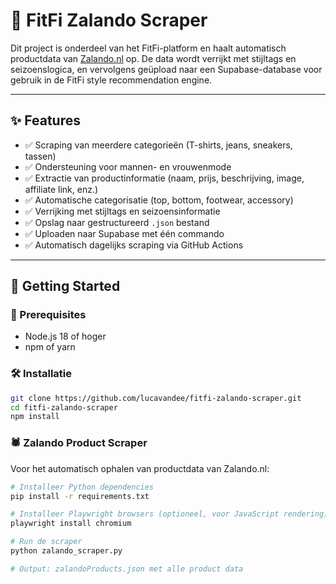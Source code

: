 # 🧠 FitFi Zalando Scraper

Dit project is onderdeel van het FitFi-platform en haalt automatisch productdata van [Zalando.nl](https://www.zalando.nl) op. De data wordt verrijkt met stijltags en seizoenslogica, en vervolgens geüpload naar een Supabase-database voor gebruik in de FitFi style recommendation engine.

---

## ✨ Features

- ✅ Scraping van meerdere categorieën (T-shirts, jeans, sneakers, tassen)
- ✅ Ondersteuning voor mannen- en vrouwenmode
- ✅ Extractie van productinformatie (naam, prijs, beschrijving, image, affiliate link, enz.)
- ✅ Automatische categorisatie (top, bottom, footwear, accessory)
- ✅ Verrijking met stijltags en seizoensinformatie
- ✅ Opslag naar gestructureerd `.json` bestand
- ✅ Uploaden naar Supabase met één commando
- ✅ Automatisch dagelijks scraping via GitHub Actions

---

## 🚀 Getting Started

### 🔧 Prerequisites

- Node.js 18 of hoger
- npm of yarn

### 🛠 Installatie

```bash
git clone https://github.com/lucavandee/fitfi-zalando-scraper.git
cd fitfi-zalando-scraper
npm install

```

### 🕷️ Zalando Product Scraper

Voor het automatisch ophalen van productdata van Zalando.nl:

```bash
# Installeer Python dependencies
pip install -r requirements.txt

# Installeer Playwright browsers (optioneel, voor JavaScript rendering)
playwright install chromium

# Run de scraper
python zalando_scraper.py

# Output: zalandoProducts.json met alle product data